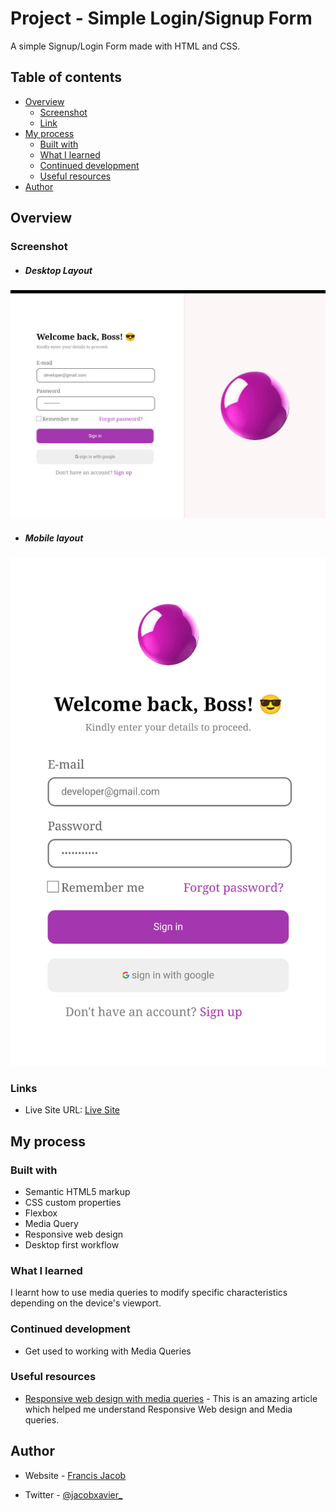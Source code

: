 # Project - Simple Login/Signup Form


A simple Signup/Login Form made with HTML and CSS.

## Table of contents

- [Overview](#overview)
  - [Screenshot](#screenshot)
  - [Link](#link)
- [My process](#my-process)
  - [Built with](#built-with)
  - [What I learned](#what-i-learned)
  - [Continued development](#continued-development)
  - [Useful resources](#useful-resources)
- [Author](#author)



## Overview


### Screenshot

  - ##### Desktop Layout
![](screenshot_1.png)



  - ##### Mobile layout 
![](screenshot_2.png)



### Links

- Live Site URL: [ Live Site ](https://jacbfrancis.github.io/Sign-up-page/)


## My process

### Built with

- Semantic HTML5 markup
- CSS custom properties
- Flexbox
- Media Query
- Responsive web design 
- Desktop first workflow 


### What I learned

I learnt how to use media queries to modify specific characteristics depending on the device's viewport.


### Continued development

  - Get used to working with Media Queries 
  

### Useful resources

- [Responsive web design with media queries](https://www.w3schools.com/css/css_rwd_mediaqueries.asp) - This is an amazing article which helped me understand Responsive Web design and Media queries.


## Author

- Website - [ Francis Jacob](https://github.com/Jacbfrancis)

- Twitter - [@jacobxavier_](https://twitter.com/jacobxavier_?t=YdJHQngdQYJVbC7mWspqDg&s=08)

